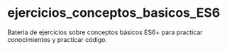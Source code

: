 # ejercicios_conceptos_basicos_ES6
Bateria de ejercicios sobre conceptos básicos ES6+ para practicar conocimientos y practicar código.
